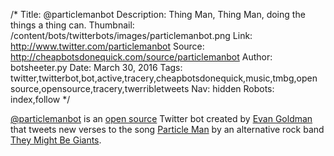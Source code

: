 /*
Title: @particlemanbot
Description: Thing Man, Thing Man, doing the things a thing can.
Thumbnail: /content/bots/twitterbots/images/particlemanbot.png
Link: http://www.twitter.com/particlemanbot
Source: http://cheapbotsdonequick.com/source/particlemanbot
Author: botsheeter.py
Date: March 30, 2016
Tags: twitter,twitterbot,bot,active,tracery,cheapbotsdonequick,music,tmbg,open source,opensource,tracery,twerribletweets
Nav: hidden
Robots: index,follow
*/

[@particlemanbot](http://www.twitter.com/particlemanbot) is an [open source](http://cheapbotsdonequick.com/source/particlemanbot) Twitter bot created by [Evan Goldman](https://twitter.com/twerribletweets) that tweets new verses to the song [Particle Man](https://en.wikipedia.org/wiki/Particle_Man) by an alternative rock band [They Might Be Giants](https://en.wikipedia.org/wiki/They_Might_Be_Giants).

